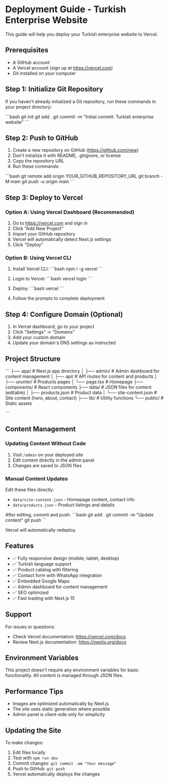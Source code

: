 # Deployment Guide - Turkish Enterprise Website

This guide will help you deploy your Turkish enterprise website to Vercel.

## Prerequisites

- A GitHub account
- A Vercel account (sign up at https://vercel.com)
- Git installed on your computer

## Step 1: Initialize Git Repository

If you haven't already initialized a Git repository, run these commands in your project directory:

\`\`\`bash
git init
git add .
git commit -m "Initial commit: Turkish enterprise website"
\`\`\`

## Step 2: Push to GitHub

1. Create a new repository on GitHub (https://github.com/new)
2. Don't initialize it with README, .gitignore, or license
3. Copy the repository URL
4. Run these commands:

\`\`\`bash
git remote add origin YOUR_GITHUB_REPOSITORY_URL
git branch -M main
git push -u origin main
\`\`\`

## Step 3: Deploy to Vercel

### Option A: Using Vercel Dashboard (Recommended)

1. Go to https://vercel.com and sign in
2. Click "Add New Project"
3. Import your GitHub repository
4. Vercel will automatically detect Next.js settings
5. Click "Deploy"

### Option B: Using Vercel CLI

1. Install Vercel CLI:
\`\`\`bash
npm i -g vercel
\`\`\`

2. Login to Vercel:
\`\`\`bash
vercel login
\`\`\`

3. Deploy:
\`\`\`bash
vercel
\`\`\`

4. Follow the prompts to complete deployment

## Step 4: Configure Domain (Optional)

1. In Vercel dashboard, go to your project
2. Click "Settings" → "Domains"
3. Add your custom domain
4. Update your domain's DNS settings as instructed

## Project Structure

\`\`\`
├── app/                    # Next.js app directory
│   ├── admin/             # Admin dashboard for content management
│   ├── api/               # API routes for content and products
│   ├── urunler/           # Products pages
│   └── page.tsx           # Homepage
├── components/            # React components
├── data/                  # JSON files for content (editable)
│   ├── products.json      # Product data
│   └── site-content.json  # Site content (hero, about, contact)
├── lib/                   # Utility functions
└── public/                # Static assets

\`\`\`

## Content Management

### Updating Content Without Code

1. Visit `/admin` on your deployed site
2. Edit content directly in the admin panel
3. Changes are saved to JSON files

### Manual Content Updates

Edit these files directly:
- `data/site-content.json` - Homepage content, contact info
- `data/products.json` - Product listings and details

After editing, commit and push:
\`\`\`bash
git add .
git commit -m "Update content"
git push
\`\`\`

Vercel will automatically redeploy.

## Features

- ✅ Fully responsive design (mobile, tablet, desktop)
- ✅ Turkish language support
- ✅ Product catalog with filtering
- ✅ Contact form with WhatsApp integration
- ✅ Embedded Google Maps
- ✅ Admin dashboard for content management
- ✅ SEO optimized
- ✅ Fast loading with Next.js 15

## Support

For issues or questions:
- Check Vercel documentation: https://vercel.com/docs
- Review Next.js documentation: https://nextjs.org/docs

## Environment Variables

This project doesn't require any environment variables for basic functionality. All content is managed through JSON files.

## Performance Tips

- Images are optimized automatically by Next.js
- The site uses static generation where possible
- Admin panel is client-side only for simplicity

## Updating the Site

To make changes:
1. Edit files locally
2. Test with `npm run dev`
3. Commit changes: `git commit -am "Your message"`
4. Push to GitHub: `git push`
5. Vercel automatically deploys the changes

